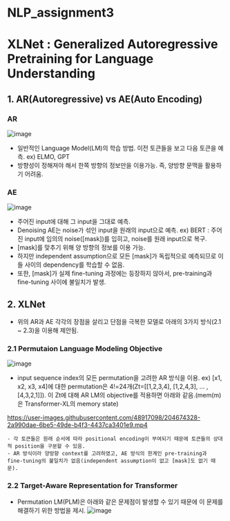 # NLP_assignment3

# XLNet : Generalized Autoregressive Pretraining for Language Understanding

## 1. AR(Autoregressive) vs AE(Auto Encoding)
  ### AR
  ![image](https://user-images.githubusercontent.com/48917098/204673978-628e0389-247e-4ed1-b987-15ba1b8f62da.png)
  - 일반적인 Language Model(LM)의 학습 방법. 이전 토큰들을 보고 다음 토큰을 예측.
  ex) ELMO, GPT
  - 방향성이 정해져야 해서 한쪽 방향의 정보만을 이용가능. 즉, 양방향 문맥을 활용하기 어려움.
  
  ### AE
  ![image](https://user-images.githubusercontent.com/48917098/204674004-c6f87321-be31-480d-918c-25ef166539c9.png)
  - 주어진 input에 대해 그 input을 그대로 예측.
  - Denoising AE는 noise가 섞인 input을 원래의 input으로 예측.
  ex) BERT : 주어진 input에 임의의 noise([mask])를 입히고, noise를 원래 input으로 복구.
  - [mask]를 맞추기 위해 양 방향의 정보를 이용 가능.
  - 하지만 independent assumption으로 모든 [mask]가 독립적으로 예측되므로 이들 사이의 dependency를 학습할 수 없음.
  - 또한, [mask]가 실제 fine-tuning 과정에는 등장하지 않아서, pre-training과 fine-tuning 사이에 불일치가 발생.

## 2. XLNet
  - 위의 AR과 AE 각각의 장점을 살리고 단점을 극복한 모델로 아래의 3가지 방식(2.1 ~ 2.3)을 이용해 제안됨.
  
  ### 2.1 Permutaion Language Modeling Objective
  ![image](https://user-images.githubusercontent.com/48917098/204674041-9e096d6a-7714-44e1-a622-d695261f747c.png)
  - input sequence index의 모든 permutation을 고려한 AR 방식을 이용.
    ex) [x1, x2, x3, x4]에 대한 permutation은 4!=24개(Zt=[[1,2,3,4], [1,2,4,3], ... , [4,3,2,1]]).
    이 Zt에 대해 AR LM의 objective를 적용하면 아래와 같음.(mem(m)은 Transformer-XL의 memory state)
    

https://user-images.githubusercontent.com/48917098/204674328-2a990dae-6be5-49de-b4f3-4437ca3401e9.mp4


    - 각 토큰들은 원래 순서에 따라 positional encoding이 부여되기 때문에 토큰들의 상대적 position을 구분할 수 있음.
    - AR 방식이라 양방향 context를 고려하였고, AE 방식의 한계인 pre-training과 fine-tuning의 불일치가 없음(independent assumption이 없고 [mask]도 없기 때문).
    
  ### 2.2 Target-Aware Representation for Transformer
  - Permutation LM(PLM)은 아래와 같은 문제점이 발생할 수 있기 때문에 이 문제를 해결하기 위한 방법을 제시.
  ![image](https://user-images.githubusercontent.com/48917098/204673901-1f48c4a3-e39b-4d98-a44d-0c32c8c3bea0.png)

